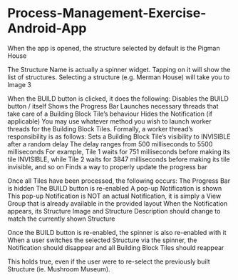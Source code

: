 # Process-Management-Exercise-Android-App
When the app is opened, the structure selected by default is the Pigman House

The Structure Name is actually a spinner widget. Tapping on it will show the list of structures. Selecting a structure (e.g. Merman House) will take you to Image 3

When the BUILD button is clicked, it does the following:
Disables the BUILD button / itself
Shows the Progress Bar
Launches necessary threads that take care of a Building Block Tile’s behaviour
Hides the Notification (if applicable)
You may use whatever method you wish to launch worker threads for the Building Block Tiles. Formally, a worker thread’s responsibility is as follows:
Sets a Building Block Tile’s visibility to INVISIBLE after a random delay
The delay ranges from 500 milliseconds to 5500 milliseconds
For example, Tile 1 waits for 751 milliseconds before making its tile INVISIBLE, while Tile 2 waits for 3847 milliseconds before making its tile invisible, and so on
Finds a way to properly update the progress bar

Once all Tiles have been processed, the following occurs:
The Progress Bar is hidden
The BUILD button is re-enabled
A pop-up Notification is shown
This pop-up Notification is NOT an actual Notification, it is simply a View Group that is already available in the provided layout
When the Notification appears, its Structure Image and Structure Description should change to match the currently shown Structure


Once the BUILD button is re-enabled, the spinner is also re-enabled with it
 When a user switches the selected Structure via the spinner, the Notification should disappear and all Building Block Tiles should reappear
 
 This holds true, even if the user were to re-select the previously built Structure (ie. Mushroom Museum).
 
